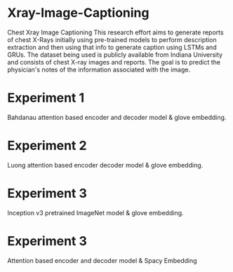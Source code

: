 # Xray-Image-Captioning
Chest Xray Image Captioning
This research effort aims to generate reports of chest X-Rays initially using pre-trained models to perform description extraction and then using that info to generate caption using LSTMs and GRUs. The dataset being used is publicly available from Indiana University and consists of chest X-ray images and reports. The goal is to predict the physician's notes of the information associated with the image.

# Experiment 1
Bahdanau attention based encoder and decoder model & glove embedding.

# Experiment 2
Luong attention based encoder decoder model & glove embedding.

# Experiment 3
Inception v3 pretrained ImageNet model & glove embedding.

# Experiment 3
Attention based encoder and decoder model & Spacy Embedding
